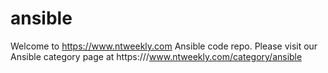 # ansible
Welcome to https://www.ntweekly.com Ansible code repo.
Please visit our Ansible category page at https:///www.ntweekly.com/category/ansible
